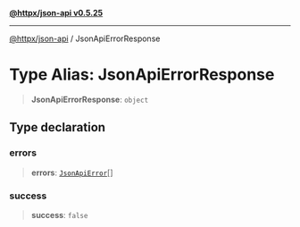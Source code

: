 [**@httpx/json-api v0.5.25**](../README.md)

***

[@httpx/json-api](../README.md) / JsonApiErrorResponse

# Type Alias: JsonApiErrorResponse

> **JsonApiErrorResponse**: `object`

## Type declaration

### errors

> **errors**: [`JsonApiError`](JsonApiError.md)[]

### success

> **success**: `false`
